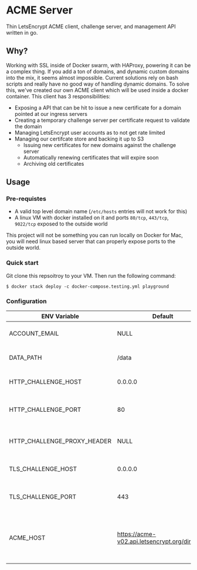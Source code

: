 # ACME Server

Thin LetsEncrypt ACME client, challenge server, and management API written in go.

## Why?

Working with SSL inside of Docker swarm, with HAProxy, powering it can be a complex 
thing. If you add a ton of domains, and dynamic custom domains into the mix, it 
seems almost impossible. Current solutions rely on bash scripts and really have
no good way of handling dynamic domains. To solve this, we've created our own ACME 
client which will be used inside a docker container. This client has 3 
responsibilities:

- Exposing a API that can be hit to issue a new certificate for a domain pointed at 
  our ingress servers
- Creating a temporary challenge server per certificate request to validate the domain
- Managing LetsEncrypt user accounts as to not get rate limited
- Managing our certifcate store and backing it up to S3
  - Issuing new certificates for new domains against the challenge server
  - Automatically renewing certificates that will expire soon
  - Archiving old certificates

## Usage

### Pre-requistes 

- A valid top level domain name (`/etc/hosts` entries will not work for this)
- A linux VM with docker installed on it and ports `80/tcp`, `443/tcp`, `9022/tcp` 
  exposed to the outside world

This project will not be something you can run locally on Docker for Mac, you will 
need linux based server that can properly expose ports to the outside world.

### Quick start

Git clone this repsoitroy to your VM. Then run the following command:

```
$ docker stack deploy -c docker-compose.testing.yml playground
```

### Configuration

| ENV Variable                | Default                                        | Required | Description                                                                                                                                                                                     |
|-----------------------------|------------------------------------------------|----------|-------------------------------------------------------------------------------------------------------------------------------------------------------------------------------------------------|
| ACCOUNT_EMAIL               | NULL                                           | Yes      | Email to associate with a LetsEncrypt account to issue certificates from                                                                                                                        |
| DATA_PATH                   | /data                                          | No       | Base path to store our LetsEncrypt account data, and certificates, this will be created if it doesn't exist                                                                                     |
| HTTP_CHALLENGE_HOST         | 0.0.0.0                                        | No       | The host that our HTTP Challenge server will listen on, for docker `0.0.0.0` is correct.                                                                                                        |
| HTTP_CHALLENGE_PORT         | 80                                             | No       | The port our HTTP challenge server listens on, by default this is 80 and assumes you will use a reverse proxy                                                                                   |
| HTTP_CHALLENGE_PROXY_HEADER | NULL                                           | No       | When using a reverse proxy, you need to have a header that contains the original host. In most cases this will be `X-Forwarded-Host`                                                            |
| TLS_CHALLENGE_HOST          | 0.0.0.0                                        | No       | The host that our TLS Challenge server will listen on, for docker `0.0.0.0` is correct.                                                                                                         |
| TLS_CHALLENGE_PORT          | 443                                            | No       | The port our TLS challenge server listens on, by default this is 443 and assumes you will use a reverse proxy                                                                                   |
| ACME_HOST                   | https://acme-v02.api.letsencrypt.org/directory | No       | The ACME host that will issue certificates. The default is LetsEncrypt's ACME server and is subject to rate limiting. Use `https://acme-staging-v02.api.letsencrypt.org/directory` when testing |